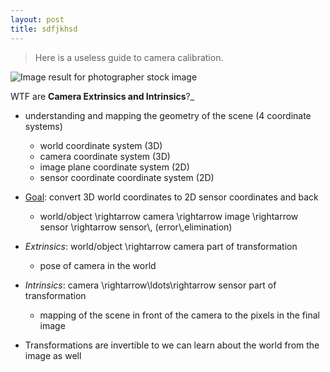 ```yaml
---
layout: post
title: sdfjkhsd
---
```

 

 > Here is a useless guide to camera calibration.
 
 ![Image result for photographer stock image](https://c8.alamy.com/comp/GDB8H4/happy-one-indian-cameraman-photographer-camera-clicking-picture-photography-GDB8H4.jpg)
<p>WTF are <strong>Camera Extrinsics and Intrinsics</strong>?_</p>
<ul>
<li><p>understanding and mapping the geometry of the scene (4 coordinate systems)</p>
<ul>
<li>world coordinate system (3D)</li>
<li>camera coordinate system (3D)</li>
<li>image plane coordinate system (2D)</li>
<li>sensor coordinate coordinate system (2D)</li>

</ul>
</li>

</ul>
<ul>
<li><p><u>Goal</u>: convert 3D world coordinates to 2D sensor coordinates and back</p>
<ul>
<li>world/object \rightarrow camera \rightarrow image \rightarrow sensor \rightarrow sensor\, (error\,elimination)</li>

</ul>
</li>
<li><p><em>Extrinsics</em>: world/object \rightarrow camera part of transformation</p>
<ul>
<li>pose of camera in the world</li>

</ul>
</li>
<li><p><em>Intrinsics</em>: camera \rightarrow\ldots\rightarrow sensor part of transformation</p>
<ul>
<li>mapping of the scene in front of the camera to the pixels in the final image</li>

</ul>
</li>
<li><p>Transformations are invertible to we can learn about the world from the image as well</p>
</li>

</ul>
